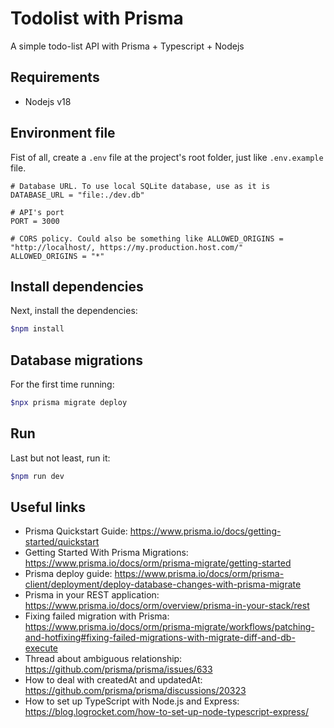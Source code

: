 # Todolist with Prisma
A simple todo-list API with Prisma + Typescript + Nodejs

## Requirements
- Nodejs v18

## Environment file
Fist of all, create a `.env` file at the project's root folder, just like `.env.example` file.

```dosini
# Database URL. To use local SQLite database, use as it is
DATABASE_URL = "file:./dev.db" 

# API's port
PORT = 3000 

# CORS policy. Could also be something like ALLOWED_ORIGINS = "http://localhost/, https://my.production.host.com/"
ALLOWED_ORIGINS = "*" 
```

## Install dependencies
Next, install the dependencies:

```bash
$npm install
```

## Database migrations
For the first time running:

```bash
$npx prisma migrate deploy 
```

## Run
Last but not least, run it:

```bash
$npm run dev
```

## Useful links
- Prisma Quickstart Guide: https://www.prisma.io/docs/getting-started/quickstart
- Getting Started With Prisma Migrations: https://www.prisma.io/docs/orm/prisma-migrate/getting-started
- Prisma deploy guide: https://www.prisma.io/docs/orm/prisma-client/deployment/deploy-database-changes-with-prisma-migrate
- Prisma in your REST application: https://www.prisma.io/docs/orm/overview/prisma-in-your-stack/rest
- Fixing failed migration with Prisma: https://www.prisma.io/docs/orm/prisma-migrate/workflows/patching-and-hotfixing#fixing-failed-migrations-with-migrate-diff-and-db-execute
- Thread about ambiguous relationship: https://github.com/prisma/prisma/issues/633
- How to deal with createdAt and updatedAt: https://github.com/prisma/prisma/discussions/20323
- How to set up TypeScript with Node.js and Express: https://blog.logrocket.com/how-to-set-up-node-typescript-express/